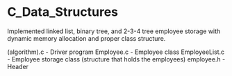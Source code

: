 C_Data_Structures
=================

Implemented linked list, binary tree, and 2-3-4 tree employee storage
  with dynamic memory allocation and proper class structure.

(algorithm).c - Driver program
Employee.c - Employee class
EmployeeList.c - Employee storage class (structure that holds the employees)
employee.h - Header

